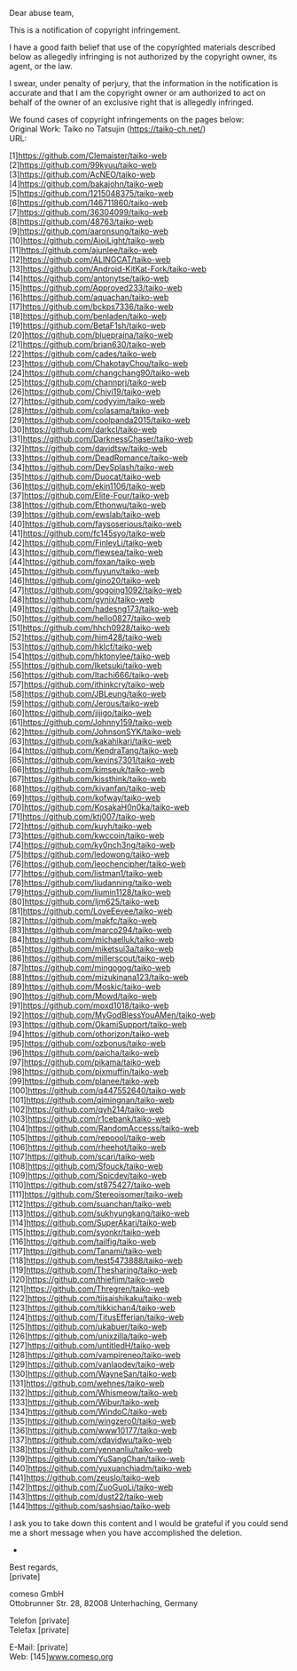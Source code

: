 Dear abuse team,  
 
This is a notification of copyright infringement.

I have a good faith belief that use of the copyrighted materials described
below as allegedly infringing is not authorized by the copyright owner, its
agent, or the law. 

I swear, under penalty of perjury, that the information in the notification is
accurate and that I am the copyright owner or am authorized to act on behalf
of the owner of an exclusive right that is allegedly infringed. 

We found cases of copyright infringements on the pages below:   
Original Work: Taiko no Tatsujin (https://taiko-ch.net/)  
URL:

[1]https://github.com/Clemaister/taiko-web  
[2]https://github.com/99kyuu/taiko-web  
[3]https://github.com/AcNEO/taiko-web  
[4]https://github.com/bakajohn/taiko-web  
[5]https://github.com/1215048375/taiko-web  
[6]https://github.com/146711860/taiko-web  
[7]https://github.com/36304099/taiko-web  
[8]https://github.com/48763/taiko-web  
[9]https://github.com/aaronsung/taiko-web  
[10]https://github.com/AioiLight/taiko-web  
[11]https://github.com/ajunlee/taiko-web  
[12]https://github.com/ALINGCAT/taiko-web  
[13]https://github.com/Android-KitKat-Fork/taiko-web  
[14]https://github.com/antonytse/taiko-web  
[15]https://github.com/Approved233/taiko-web  
[16]https://github.com/aquachan/taiko-web  
[17]https://github.com/bckps7336/taiko-web  
[18]https://github.com/benladen/taiko-web  
[19]https://github.com/BetaF1sh/taiko-web  
[20]https://github.com/blueprajna/taiko-web  
[21]https://github.com/brian630/taiko-web  
[22]https://github.com/cades/taiko-web  
[23]https://github.com/ChakotayChou/taiko-web  
[24]https://github.com/changchang90/taiko-web  
[25]https://github.com/channprj/taiko-web  
[26]https://github.com/Chivi19/taiko-web  
[27]https://github.com/codyyim/taiko-web  
[28]https://github.com/colasama/taiko-web  
[29]https://github.com/coolpanda2015/taiko-web  
[30]https://github.com/darkcl/taiko-web  
[31]https://github.com/DarknessChaser/taiko-web  
[32]https://github.com/davidtsw/taiko-web  
[33]https://github.com/DeadRomance/taiko-web  
[34]https://github.com/DevSplash/taiko-web  
[35]https://github.com/Duocat/taiko-web  
[36]https://github.com/ekin1106/taiko-web  
[37]https://github.com/Elite-Four/taiko-web  
[38]https://github.com/Ethonwu/taiko-web  
[39]https://github.com/ewslab/taiko-web  
[40]https://github.com/faysoserious/taiko-web  
[41]https://github.com/fc145syo/taiko-web  
[42]https://github.com/FinleyLi/taiko-web  
[43]https://github.com/flewsea/taiko-web  
[44]https://github.com/foxan/taiko-web  
[45]https://github.com/fuyunv/taiko-web  
[46]https://github.com/gino20/taiko-web  
[47]https://github.com/gogoing1092/taiko-web  
[48]https://github.com/gynix/taiko-web  
[49]https://github.com/hadesng173/taiko-web  
[50]https://github.com/hello0827/taiko-web  
[51]https://github.com/hhch0928/taiko-web  
[52]https://github.com/him428/taiko-web  
[53]https://github.com/hklcf/taiko-web  
[54]https://github.com/hktonylee/taiko-web  
[55]https://github.com/Iketsuki/taiko-web  
[56]https://github.com/Itachi666/taiko-web  
[57]https://github.com/ithinkcry/taiko-web  
[58]https://github.com/JBLeung/taiko-web  
[59]https://github.com/Jerous/taiko-web  
[60]https://github.com/jijigo/taiko-web  
[61]https://github.com/Johnny159/taiko-web  
[62]https://github.com/JohnsonSYK/taiko-web  
[63]https://github.com/kakahikari/taiko-web  
[64]https://github.com/KendraTang/taiko-web  
[65]https://github.com/kevins7301/taiko-web  
[66]https://github.com/kimseuk/taiko-web  
[67]https://github.com/kissthink/taiko-web  
[68]https://github.com/kivanfan/taiko-web  
[69]https://github.com/kofway/taiko-web  
[70]https://github.com/KosakaH0n0ka/taiko-web  
[71]https://github.com/ktj007/taiko-web  
[72]https://github.com/kuyh/taiko-web  
[73]https://github.com/kwccoin/taiko-web  
[74]https://github.com/ky0nch3ng/taiko-web  
[75]https://github.com/ledowong/taiko-web  
[76]https://github.com/leochencipher/taiko-web  
[77]https://github.com/listman1/taiko-web  
[78]https://github.com/liudanning/taiko-web  
[79]https://github.com/liumin1128/taiko-web  
[80]https://github.com/ljm625/taiko-web  
[81]https://github.com/LoveEevee/taiko-web  
[82]https://github.com/makfc/taiko-web  
[83]https://github.com/marco294/taiko-web  
[84]https://github.com/michaelluk/taiko-web  
[85]https://github.com/miketsui3a/taiko-web  
[86]https://github.com/millerscout/taiko-web  
[87]https://github.com/mingogog/taiko-web  
[88]https://github.com/mizukinana123/taiko-web  
[89]https://github.com/Moskic/taiko-web  
[90]https://github.com/Mowd/taiko-web  
[91]https://github.com/moxd1018/taiko-web  
[92]https://github.com/MyGodBlessYouAMen/taiko-web  
[93]https://github.com/OkamiSupport/taiko-web  
[94]https://github.com/othorizon/taiko-web  
[95]https://github.com/ozbonus/taiko-web  
[96]https://github.com/paicha/taiko-web  
[97]https://github.com/pikama/taiko-web  
[98]https://github.com/pixmuffin/taiko-web  
[99]https://github.com/planee/taiko-web  
[100]https://github.com/q447552640/taiko-web  
[101]https://github.com/qimingnan/taiko-web  
[102]https://github.com/qyh214/taiko-web  
[103]https://github.com/r1cebank/taiko-web  
[104]https://github.com/RandomAccesss/taiko-web  
[105]https://github.com/repoool/taiko-web  
[106]https://github.com/rheehot/taiko-web  
[107]https://github.com/scari/taiko-web  
[108]https://github.com/Sfouck/taiko-web  
[109]https://github.com/Spicdev/taiko-web  
[110]https://github.com/st875427/taiko-web  
[111]https://github.com/Stereoisomer/taiko-web  
[112]https://github.com/suanchan/taiko-web  
[113]https://github.com/sukhyungkang/taiko-web  
[114]https://github.com/SuperAkari/taiko-web  
[115]https://github.com/syonkr/taiko-web  
[116]https://github.com/tailfig/taiko-web  
[117]https://github.com/Tanami/taiko-web  
[118]https://github.com/test5473888/taiko-web  
[119]https://github.com/Thesharing/taiko-web  
[120]https://github.com/thiefjim/taiko-web  
[121]https://github.com/Thregren/taiko-web  
[122]https://github.com/tiisaishikaku/taiko-web  
[123]https://github.com/tikkichan4/taiko-web  
[124]https://github.com/TitusEfferian/taiko-web  
[125]https://github.com/ukabuer/taiko-web  
[126]https://github.com/unixzilla/taiko-web  
[127]https://github.com/untitledH/taiko-web  
[128]https://github.com/vampireneo/taiko-web  
[129]https://github.com/vanlaodev/taiko-web  
[130]https://github.com/WayneSan/taiko-web  
[131]https://github.com/wehnes/taiko-web  
[132]https://github.com/Whismeow/taiko-web  
[133]https://github.com/Wibur/taiko-web  
[134]https://github.com/WindoC/taiko-web  
[135]https://github.com/wingzero0/taiko-web  
[136]https://github.com/www10177/taiko-web  
[137]https://github.com/xdavidwu/taiko-web  
[138]https://github.com/yennanliu/taiko-web  
[139]https://github.com/YuSangChan/taiko-web  
[140]https://github.com/yuxuanchiadm/taiko-web  
[141]https://github.com/zeuslo/taiko-web  
[142]https://github.com/ZuoGuoLi/taiko-web  
[143]https://github.com/dust22/taiko-web  
[144]https://github.com/sashsiao/taiko-web  

I ask you to take down this content and I would be grateful if you could send
me a short message when you have accomplished the deletion.

-

Best regards,  
[private]

comeso GmbH   
Ottobrunner Str. 28, 82008 Unterhaching, Germany

Telefon [private]  
Telefax [private]  

E-Mail: [private]  
Web: [145]www.comeso.org
